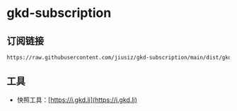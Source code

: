 # gkd-subscription

## 订阅链接

```txt
https://raw.githubusercontent.com/jiusiz/gkd-subscription/main/dist/gkd.json5
```

## 工具

- 快照工具：[https://i.gkd.li](https://i.gkd.li)